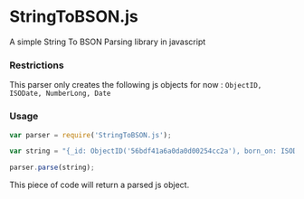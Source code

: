 # StringToBSON.js
A simple String To BSON Parsing library in javascript

### Restrictions
This parser only creates the following js objects for now :
`ObjectID, ISODate, NumberLong, Date`


### Usage
```javascript
var parser = require('StringToBSON.js');

var string = "{_id: ObjectID('56bdf41a6a0da0d00254cc2a'), born_on: ISODate(2012-02-12), ms_in_life: NumberLong('31242314123421342'), expire: new Date(2012-02-01)}";

parser.parse(string);
```
This piece of code will return a parsed js object.
